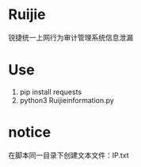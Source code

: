 # Ruijie
锐捷统一上网行为审计管理系统信息泄漏


# Use
1. pip install requests
2. python3 Ruijieinformation.py

# notice
在脚本同一目录下创建文本文件：IP.txt

